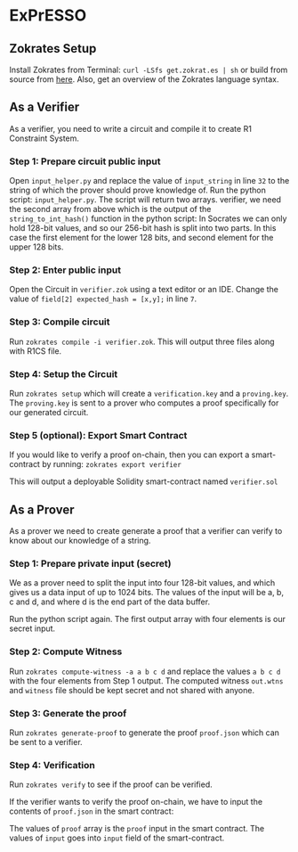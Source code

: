 # ExPrESSO

## Zokrates Setup
Install Zokrates from Terminal: `curl -LSfs get.zokrat.es | sh` or build from source from [here](https://zokrates.github.io/gettingstarted.html). Also, 
get an overview of the Zokrates language syntax. 

## As a Verifier
As a verifier, you need to write a circuit and compile it to create R1 Constraint System. 
### Step 1: Prepare circuit public input
Open `input_helper.py` and replace the value of `input_string` in line `32` to the string of which the prover should prove knowledge of.
Run the python script: `input_helper.py`. The script will return two arrays. verifier, we need the second array from above which is the output of the `string_to_int_hash()` function in the python script:
In Socrates we can only hold 128-bit values, and so our 256-bit hash is split into two parts. In this case the first element for the lower 128 bits, and second element for the upper 128 bits.

### Step 2: Enter public input
Open the Circuit in `verifier.zok` using a text editor or an IDE. Change the value of `field[2] expected_hash = [x,y];` in line `7`.

### Step 3: Compile circuit
Run `zokrates compile -i verifier.zok`. This will output three files along with R1CS file.

### Step 4: Setup the Circuit
Run `zokrates setup` which will create a `verification.key` and a `proving.key`. The `proving.key` is sent to a prover who computes a proof specifically for our generated circuit.

### Step 5 (optional): Export Smart Contract
If you would like to verify a proof on-chain, then you can export a smart-contract by running: `zokrates export verifier`

This will output a deployable Solidity smart-contract named `verifier.sol` 

## As a Prover
As a prover we need to create generate a proof that a verifier can verify to know about our knowledge of a string. 

### Step 1: Prepare private input (secret)
We as a prover need to split the input into four 128-bit values, and which gives us a data input of up to 1024 bits. The values of the input will be a, b, c and d, and where d is the end part of the data buffer.

Run the python script again. The first output array with four elements is our secret input.

### Step 2: Compute Witness
Run `zokrates compute-witness -a a b c d` and replace the values `a b c d` with the four elements from Step 1 output. The computed witness `out.wtns` and `witness` file should be kept secret and not shared with anyone. 

### Step 3: Generate the proof
Run `zokrates generate-proof` to generate the proof `proof.json` which can be sent to a verifier.

### Step 4: Verification
Run `zokrates verify` to see if the proof can be verified.

If the verifier wants to verify the proof on-chain, we have to input the contents of `proof.json` in the smart contract:

The values of `proof` array is the `proof` input in the smart contract. The values of `input` goes into `input` field of the smart-contract.



